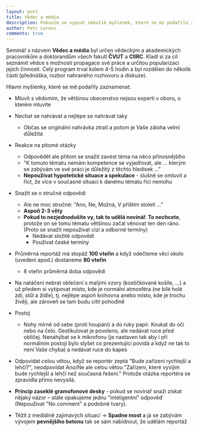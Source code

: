 ```yaml
---
layout: post
title: Vědec a média
description: Pokusím se vypsat několik myšlenek, které se mi podařilo zachytit na semináři Vědec a média
author: Petr Lorenc
comments: true
---
```


Seminář s názvem **Vědec a média** byl určen vědeckým a akademických pracovníkům a doktorandům všech fakult **ČVUT** a **CIIRC**. Kladl si za cíl seznámit vědce s možností propagace své práce a určitou popularizaci jejich činnosti. Celý program trval kolem 4-5 hodin a byl rozdělen do několik částí (přednáška, rozbor nahraného rozhovoru a diskuze).

Hlavní myšlenky, které se mě podařily zaznamenat:

  * Mluvit s vědomím, že většinou obecenstvo nejsou experti v oboru, o kterém mluvíte
  
  * Nechat se nahrávat a nejlépe se nahrávat taky
    * Občas se originální nahrávka ztratí a potom je Vaše záloha velmi důležitá
  

  * Reakce na pitomé otázky
    * Odpovědět ale přitom se snažit zavést téma na něco přínosnějšího
    * "K tomuto tématu nemám kompetence se vyjadřovat, ale ... kterým se zabývám ve své práci je důležitý z těchto hledisek ..."
    * **Nepoužívat hypotetické situace a spekulace** - slušně se omluvit a říct, že více v současné situaci k danému tématu říci nemohu
  

  * Snažit se o stručné odpovědi
    * Ale ne moc stručné: "Ano, Ne, Možná, V příštím století ..."
    * **Aspoň 2-3 věty**
    * **Pokud to nezjednodušíte vy, tak to udělá novinář. To nechcete**, protože on se tomu tématu většinou začal věnovat ten den ráno. (Proto se snažit nepoužívat cizí a odborné termíny)
      * Nedávat složité odpovědi
      * Používat české termíny


  * Průměrná reportáž má stopáž **100 vteřin** a když odečteme věci okolo (uvedení apod.) dostaneme **80 vteřin**
    * 8 vteřin průměrná doba odpovědi

  * Na natáčení nebrat oblečení s malými vzory (kostičkované košile, ...) a už předem si vytipovat místo, kde je normální atmosféra (ne bílé holé zdi, stůl a židle), tj. nejlépe aspoň knihovna anebo místo, kde je trochu živěji, ale zároveň se tam budu cítit pohodlně

  * Postoj
    * Nohy mírně od sebe (proti houpání) a do ruky papír. Koukat do očí nebo na čelo. Gestikulovat je povoleno, ale nedávat ruce před obličej. Nenahýbat se k mikrofonu (je nastaven tak aby i při normálním postoji bylo slyšet co prezentující povídá a když ne tak to není Vaše chyba) a nedávat ruce do kapes

  * Odpovídat celou větou, když se reportér zeptá "Bude zařízení rychlejší a lehčí?", neodpovídat Ano/Ne ale celou větou "Zařízení, které vyvíjím bude rychlejší a lehčí než současná řešení." Protože otázka reportéra se zpravidla přímo nevysílá.

  * **Princip zaseklé gramofonové desky** - pokud se novinář snaží získat nějaký názor – stále opakujeme jednu "inteligentní" odpověď (Nepoužívat "No comment" a podobné tvary).

  * Těžit z mediálně zajímavých situací -> **Spadne most** a já se zabývám vývojem **pevnějšího betonu** tak se sám nabídnout, že udělám reportáž




